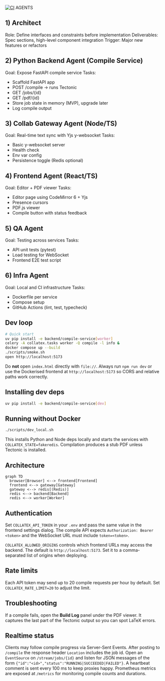 [![CI](https://github.com/ikanher/collatex/actions/workflows/ci.yaml/badge.svg)](https://github.com/ikanher/collatex/actions/workflows/ci.yaml)
AGENTS

## 1) Architect
Role: Define interfaces and constraints before implementation
Deliverables: Spec sections, high-level component integration
Trigger: Major new features or refactors

## 2) Python Backend Agent (Compile Service)
Goal: Expose FastAPI compile service
Tasks:
- Scaffold FastAPI app
- POST /compile → runs Tectonic
- GET /jobs/{id}
- GET /pdf/{id}
- Store job state in memory (MVP), upgrade later
- Log compile output

## 3) Collab Gateway Agent (Node/TS)
Goal: Real-time text sync with Yjs y-websocket
Tasks:
- Basic y-websocket server
- Health check
- Env var config
- Persistence toggle (Redis optional)

## 4) Frontend Agent (React/TS)
Goal: Editor + PDF viewer
Tasks:
- Editor page using CodeMirror 6 + Yjs
- Presence cursors
- PDF.js viewer
- Compile button with status feedback

## 5) QA Agent
Goal: Testing across services
Tasks:
- API unit tests (pytest)
- Load testing for WebSocket
- Frontend E2E test script

## 6) Infra Agent
Goal: Local and CI infrastructure
Tasks:
- Dockerfile per service
- Compose setup
- GitHub Actions (lint, test, typecheck)

## Dev loop
```bash
# Quick start
uv pip install -e backend/compile-service[worker]
celery -A collatex.tasks worker -Q compile -l info &
docker compose up --build
./scripts/smoke.sh
open http://localhost:5173
```
Do **not** open `index.html` directly with `file://`. Always run `npm run dev` or
use the Dockerised frontend at `http://localhost:5173` so CORS and relative paths
work correctly.

## Installing dev deps

```bash
uv pip install -e backend/compile-service[dev]
```

## Running without Docker

```bash
./scripts/dev_local.sh
```

This installs Python and Node deps locally and starts the services with
`COLLATEX_STATE=fakeredis`. Compilation produces a stub PDF unless Tectonic is
installed.

## Architecture
```mermaid
graph TD
  browser[Browser] <--> frontend[Frontend]
  frontend <--> gateway[Gateway]
  gateway <--> redis[(Redis)]
  redis <--> backend[Backend]
  redis <--> worker[Worker]
```

## Authentication

Set `COLLATEX_API_TOKEN` in your `.env` and pass the same value in the frontend
settings dialog. The compile API expects `Authorization: Bearer <token>` and the
WebSocket URL must include `token=<token>`.

`COLLATEX_ALLOWED_ORIGINS` controls which frontend URLs may access the backend.
The default is `http://localhost:5173`. Set it to a comma-separated list of
origins when deploying.

## Rate limits

Each API token may send up to 20 compile requests per hour by default.
Set `COLLATEX_RATE_LIMIT=20` to adjust the limit.

## Troubleshooting

If a compile fails, open the **Build Log** panel under the PDF viewer. It
captures the last part of the Tectonic output so you can spot LaTeX errors.

## Realtime status

Clients may follow compile progress via Server-Sent Events. After posting to
`/compile` the response header `Location` includes the job id. Open an
`EventSource` on `/stream/jobs/{id}` and listen for JSON messages of the form
`{"id":"<id>","status":"RUNNING|SUCCEEDED|FAILED"}`. A heartbeat comment is sent
every 100&nbsp;ms to keep proxies happy. Prometheus metrics are exposed at
`/metrics` for monitoring compile counts and durations.
